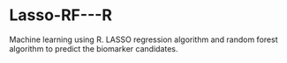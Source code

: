 # Lasso-RF---R
Machine learning using R. 
LASSO regression algorithm and random forest algorithm to predict the biomarker candidates.
